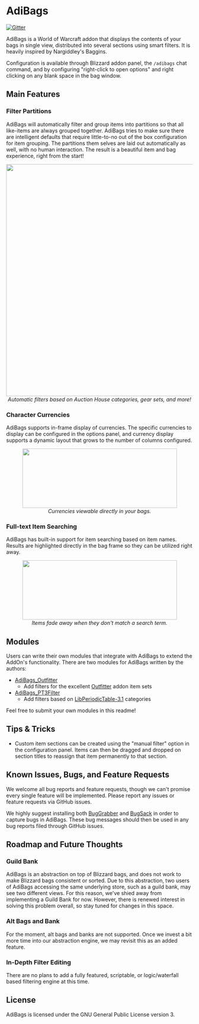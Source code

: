 # AdiBags 

[![Gitter](https://badges.gitter.im/AdiAddons/AdiBags.svg)](https://gitter.im/AdiAddons/AdiBags?utm_source=badge&utm_medium=badge&utm_campaign=pr-badge)

AdiBags is a World of Warcraft addon that displays the contents of your bags in single view, distributed into several sections using smart filters. It is heavily inspired by Nargiddley's Baggins.

Configuration is available through Blizzard addon panel, the `/adibags` chat command, and by configuring "right-click to open options" and right clicking on any blank space in the bag window.

## Main Features

### Filter Partitions
AdiBags will automatically filter and group items into partitions so that all like-items are always grouped together. AdiBags tries to make sure there are intelligent defaults that require little-to-no out of the box configuration for item grouping. The partitions them selves are laid out automatically as well, with no human interaction. The result is a beautiful item and bag experience, right from the start!
<p align="center">
  <span><img width="570" height="625" src="https://i.imgur.com/PyCfmcR.gif"></span>
  <br>
  <i>Automatic filters based on Auction House categories, gear sets, and more!</i>
</p>

### Character Currencies
AdiBags supports in-frame display of currencies. The specific currencies to display can be configured in the options panel, and currency display supports a dynamic layout that grows to
the number of columns configured.
<p align="center">
  <span><img width="417" height="160" src="https://i.imgur.com/dXICYfR.gif"></span>
  <br>
  <i>Currencies viewable directly in your bags.</i>
</p>

### Full-text Item Searching
AdiBags has built-in support for item searching based on item names. Results are highlighted directly in the bag frame so they can be utilized right away.
<p align="center">
  <span><img width="417" height="160" src="https://i.imgur.com/9Vc98w8.gif"></span>
  <br>
  <i>Items fade away when they don't match a search term.</i>
</p>


## Modules

Users can write their own modules that integrate with AdiBags to extend the AddOn's functionality. There are two modules for AdiBags written by the authors:
* [AdiBags_Outfitter](https://www.curseforge.com/wow/addons/adibags_outfitter)
  * Add filters for the excellent [Outfitter](https://www.curseforge.com/wow/addons/outfitter) addon item sets
* [AdiBags_PT3Filter](https://www.curseforge.com/wow/addons/adibags-pt3filter)
  * Add filters based on [LibPeriodicTable-3.1](https://www.curseforge.com/wow/addons/libperiodictable-3-1) categories

 Feel free to submit your own modules in this readme!

## Tips & Tricks

* Custom item sections can be created using the "manual filter" option in the configuration panel. Items can then be dragged and dropped on section titles to reassign that item permanently to that section.


## Known Issues, Bugs, and Feature Requests

We welcome all bug reports and feature requests, though we can't promise every single feature will be implemented. Please report any issues or feature requests via GitHub issues.

We highly suggest installing both [BugGrabber](https://www.curseforge.com/wow/addons/bug-grabber) and [BugSack](https://www.curseforge.com/wow/addons/bugsack) in order to capture bugs in AdiBags. These bug messages should then be used in any bug reports filed through GitHub issues.

## Roadmap and Future Thoughts

### Guild Bank
AdiBags is an abstraction on top of Blizzard bags, and does not work to make Blizzard bags consistent or sorted. Due to this abstraction, two users of AdiBags accessing the same underlying store, such as a guild bank, may see two different views. For this reason, we've shied away from implementing a Guild Bank for now. However, there is renewed interest in solving this problem overall, so stay tuned for changes in this space.

### Alt Bags and Bank
For the moment, alt bags and banks are not supported. Once we invest a bit more time into our abstraction engine, we may revisit this as an added feature.

### In-Depth Filter Editing

There are no plans to add a fully featured, scriptable, or logic/waterfall based filtering engine at this time.

## License
AdiBags is licensed under the GNU General Public License version 3.
